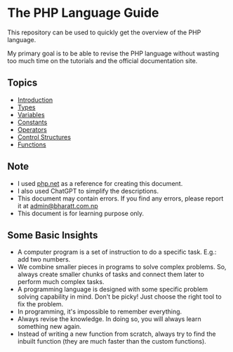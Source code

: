 # The PHP Language Guide

This repository can be used to quickly get the overview of the PHP language.

My primary goal is to be able to revise the PHP language without wasting too much time on the tutorials and the official documentation site.

## Topics

- [Introduction](./introduction)
- [Types](./types/)
- [Variables](./variables/)
- [Constants](./constants/)
- [Operators](./operators/)
- [Control Structures](./control_structures/)
- [Functions](./functions/)

## Note

- I used [php.net](https://php.net) as a reference for creating this document.
- I also used ChatGPT to simplify the descriptions.
- This document may contain errors. If you find any errors, please report it at admin@bharatt.com.np
- This document is for learning purpose only.

## Some Basic Insights

- A computer program is a set of instruction to do a specific task. E.g.: add two numbers.
- We combine smaller pieces in programs to solve complex problems. So, always create smaller chunks of tasks and connect them later to perform much complex tasks.
- A programming language is designed with some specific problem solving capability in mind. Don't be picky! Just choose the right tool to fix the problem.
- In programming, it's impossible to remember everything.
- Always revise the knowledge. In doing so, you will always learn something new again.
- Instead of writing a new function from scratch, always try to find the inbuilt function (they are much faster than the custom functions).
